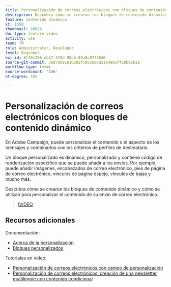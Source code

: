 ```yaml
---
title: Personalización de correos electrónicos con bloques de contenido dinámico
description: Descubra cómo se crearon los bloques de contenido dinámico y cómo se utilizan para personalizar el contenido de su envío de correo electrónico.
feature: Contenido dinámico
kt: 1559
thumbnail: 24924
doc-type: feature video
activity: use
team: TM
role: Administrator, Developer
level: Beginner
exl-id: 0f49c286-ebb7-419d-98ab-89a8c0772636
source-git-commit: 3687dd91016602f595c606d21a4905ff28b91b1a
workflow-type: tm+mt
source-wordcount: '146'
ht-degree: 43%

---
```



# Personalización de correos electrónicos con bloques de contenido dinámico

En Adobe Campaign, puede personalizar el contenido o el aspecto de los mensajes y combinarlos con los criterios de perfiles de destinatario.

Un bloque personalizado es dinámico, personalizado y contiene código de renderización específico que se puede añadir a los envíos. Por ejemplo, puede añadir imágenes, encabezados de correo electrónico, pies de página de correo electrónico, vínculos de página espejo, vínculos de bajas y mucho más.

Descubra cómo se crearon los bloques de contenido dinámico y cómo se utilizan para personalizar el contenido de su envío de correo electrónico.


>[!VIDEO](https://video.tv.adobe.com/v/24924?quality=12)

## Recursos adicionales

Documentación:

* [Acerca de la personalización](https://experienceleague.adobe.com/docs/campaign-classic/using/sending-messages/personalizing-deliveries/about-personalization.html)
* [Bloques personalizados](https://experienceleague.adobe.com/docs/campaign-classic/using/sending-messages/personalizing-deliveries/personalization-blocks.html)

Tutoriales en vídeo:

* [Personalización de correos electrónicos con campo de personalización](/help/sending-messages/email-channel/personalizing-emails-using-personalization-fields.md)
* [Personalización de correos electrónicos: creación de una newsletter multilingüe con contenido condicional](/help/sending-messages/email-channel/personalizing-emails-create-a-multi-lingual-newsletter-using-conditional-content.md)
